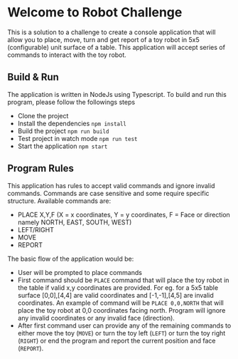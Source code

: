 # Welcome to Robot Challenge

This is a solution to a challenge to create a console application that will allow you to place, move, turn and get report of a toy robot in 5x5 (configurable) unit surface of a table. This application will accept series of commands to interact with the toy robot.

## Build & Run

The application is written in NodeJs using Typescript. To build and run this program, please follow the followings steps

- Clone the project
- Install the dependencies `npm install`
- Build the project `npm run build`
- Test project in watch mode `npm run test`
- Start the application `npm start`

## Program Rules

This application has rules to accept valid commands and ignore invalid commands. Commands are case sensitive and some require specific structure. Available commands are:

- PLACE X,Y,F (X = x coordinates, Y = y coordinates, F = Face or direction namely NORTH, EAST, SOUTH, WEST)
- LEFT/RIGHT
- MOVE
- REPORT

The basic flow of the application would be:

- User will be prompted to place commands
- First command should be `PLACE` command that will place the toy robot in the table if valid x,y coordinates are provided. For eg. for a 5x5 table surface [0,0],[4,4] are valid coordinates and [-1,-1],[4,5] are invalid coordinates. An example of command will be `PLACE 0,0,NORTH` that will place the toy robot at 0,0 coordinates facing north. Program will ignore any invalid coordinates or any invalid face (direction).
- After first command user can provide any of the remaining commands to either move the toy (`MOVE`) or turn the toy left (`LEFT`) or turn the toy right (`RIGHT`) or end the program and report the current position and face (`REPORT`).
